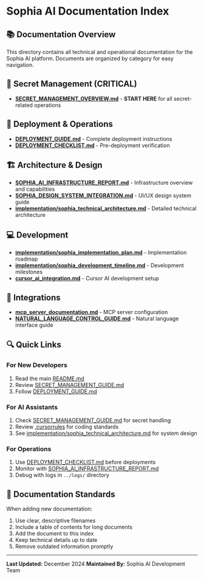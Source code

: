 # Sophia AI Documentation Index

## 📚 Documentation Overview

This directory contains all technical and operational documentation for the Sophia AI platform. Documents are organized by category for easy navigation.

## 🔐 Secret Management (CRITICAL)
- **[SECRET_MANAGEMENT_OVERVIEW.md](SECRET_MANAGEMENT_OVERVIEW.md)** - **START HERE** for all secret-related operations

## 🚀 Deployment & Operations
- **[DEPLOYMENT_GUIDE.md](../DEPLOYMENT_GUIDE.md)** - Complete deployment instructions
- **[DEPLOYMENT_CHECKLIST.md](../DEPLOYMENT_CHECKLIST.md)** - Pre-deployment verification

## 🏗️ Architecture & Design
- **[SOPHIA_AI_INFRASTRUCTURE_REPORT.md](SOPHIA_AI_INFRASTRUCTURE_REPORT.md)** - Infrastructure overview and capabilities
- **[SOPHIA_DESIGN_SYSTEM_INTEGRATION.md](SOPHIA_DESIGN_SYSTEM_INTEGRATION.md)** - UI/UX design system guide
- **[implementation/sophia_technical_architecture.md](implementation/sophia_technical_architecture.md)** - Detailed technical architecture

## 💻 Development
- **[implementation/sophia_implementation_plan.md](implementation/sophia_implementation_plan.md)** - Implementation roadmap
- **[implementation/sophia_development_timeline.md](implementation/sophia_development_timeline.md)** - Development milestones
- **[cursor_ai_integration.md](cursor_ai_integration.md)** - Cursor AI development setup

## 🔌 Integrations
- **[mcp_server_documentation.md](mcp_server_documentation.md)** - MCP server configuration
- **[NATURAL_LANGUAGE_CONTROL_GUIDE.md](NATURAL_LANGUAGE_CONTROL_GUIDE.md)** - Natural language interface guide

## 🔍 Quick Links

### For New Developers
1. Read the main [README.md](../README.md)
2. Review [SECRET_MANAGEMENT_GUIDE.md](SECRET_MANAGEMENT_GUIDE.md)
3. Follow [DEPLOYMENT_GUIDE.md](../DEPLOYMENT_GUIDE.md)

### For AI Assistants
1. Check [SECRET_MANAGEMENT_GUIDE.md](SECRET_MANAGEMENT_GUIDE.md) for secret handling
2. Review [.cursorrules](../.cursorrules) for coding standards
3. See [implementation/sophia_technical_architecture.md](implementation/sophia_technical_architecture.md) for system design

### For Operations
1. Use [DEPLOYMENT_CHECKLIST.md](../DEPLOYMENT_CHECKLIST.md) before deployments
2. Monitor with [SOPHIA_AI_INFRASTRUCTURE_REPORT.md](SOPHIA_AI_INFRASTRUCTURE_REPORT.md)
3. Debug with logs in `../logs/` directory

## 📝 Documentation Standards

When adding new documentation:
1. Use clear, descriptive filenames
2. Include a table of contents for long documents
3. Add the document to this index
4. Keep technical details up to date
5. Remove outdated information promptly

---

**Last Updated:** December 2024
**Maintained By:** Sophia AI Development Team 